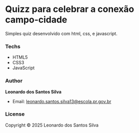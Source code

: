# Quizz para celebrar a conexão campo-cidade

Simples quiz desenvolvido com html, css, e javascript.

### Techs

- HTML5
- CSS3
- JavaScript

### Author

**Leonardo dos Santos Silva**

- Email: leonardo.santos.silva13@escola.pr.gov.br

### License

Copyright © 2025 Leonardo dos Santos Silva
